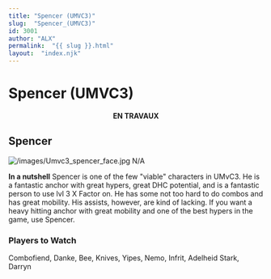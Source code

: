 ```yaml
---
title: "Spencer (UMVC3)"
slug:  "Spencer_(UMVC3)"
id: 3001
author: "ALX"
permalink:  "{{ slug }}.html"
layout:  "index.njk"
---
```


# Spencer (UMVC3)

<center>

**EN TRAVAUX**

</center>

## Spencer

![](/images/Umvc3_spencer_face.jpg‎ "/images/Umvc3_spencer_face.jpg‎") N/A

**In a nutshell** Spencer is one of the few "viable" characters in
UMvC3. He is a fantastic anchor with great hypers, great DHC potential,
and is a fantastic person to use lvl 3 X Factor on. He has some not too
hard to do combos and has great mobility. His assists, however, are kind
of lacking. If you want a heavy hitting anchor with great mobility and
one of the best hypers in the game, use Spencer.

### Players to Watch

Combofiend, Danke, Bee, Knives, Yipes, Nemo, Infrit, Adelheid Stark,
Darryn
